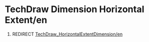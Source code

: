 # TechDraw Dimension Horizontal Extent/en
1.  REDIRECT [TechDraw\_HorizontalExtentDimension/en](TechDraw_HorizontalExtentDimension/en.md)
